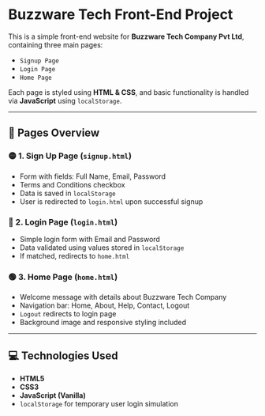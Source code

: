 # Buzzware Tech Front-End Project

This is a simple front-end website for **Buzzware Tech Company Pvt Ltd**, containing three main pages:

- `Signup Page`  
- `Login Page`  
- `Home Page`  

Each page is styled using **HTML & CSS**, and basic functionality is handled via **JavaScript** using `localStorage`.

---

## 🔗 Pages Overview

### 🟡 1. Sign Up Page (`signup.html`)
- Form with fields: Full Name, Email, Password
- Terms and Conditions checkbox
- Data is saved in `localStorage`
- User is redirected to `login.html` upon successful signup

### 🔵 2. Login Page (`login.html`)
- Simple login form with Email and Password
- Data validated using values stored in `localStorage`
- If matched, redirects to `home.html`

### 🟢 3. Home Page (`home.html`)
- Welcome message with details about Buzzware Tech Company
- Navigation bar: Home, About, Help, Contact, Logout
- `Logout` redirects to login page
- Background image and responsive styling included

---

## 💻 Technologies Used

- **HTML5**
- **CSS3**
- **JavaScript (Vanilla)**
- `localStorage` for temporary user login simulation

